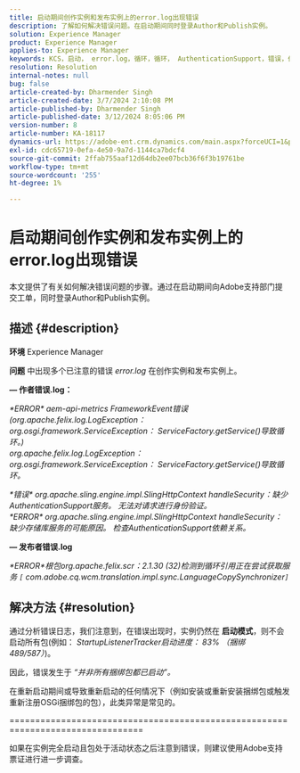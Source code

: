 ```yaml
---
title: 启动期间创作实例和发布实例上的error.log出现错误
description: 了解如何解决错误问题。在启动期间同时登录Author和Publish实例。
solution: Experience Manager
product: Experience Manager
applies-to: Experience Manager
keywords: KCS，启动， error.log，循环，循环， AuthenticationSupport，错误，作者实例，发布实例，常见问题解答
resolution: Resolution
internal-notes: null
bug: false
article-created-by: Dharmender Singh
article-created-date: 3/7/2024 2:10:08 PM
article-published-by: Dharmender Singh
article-published-date: 3/12/2024 8:05:06 PM
version-number: 8
article-number: KA-18117
dynamics-url: https://adobe-ent.crm.dynamics.com/main.aspx?forceUCI=1&pagetype=entityrecord&etn=knowledgearticle&id=a9330262-8cdc-ee11-904d-6045bd006d92
exl-id: cdc65719-0efa-4e50-9a7d-1144ca7bdcf4
source-git-commit: 2ffab755aaf12d64db2ee07bcb36f6f3b19761be
workflow-type: tm+mt
source-wordcount: '255'
ht-degree: 1%

---
```


# 启动期间创作实例和发布实例上的error.log出现错误


本文提供了有关如何解决错误问题的步骤。通过在启动期间向Adobe支持部门提交工单，同时登录Author和Publish实例。

## 描述 {#description}


<b>环境</b>
Experience Manager

<b>问题</b>
中出现多个已注意的错误 *error.log* 在创作实例和发布实例上。

<b> — 作者错误.log：</b>

*\*ERROR\* aem-api-metrics FrameworkEvent错误(org.apache.felix.log.LogException： org.osgi.framework.ServiceException： ServiceFactory.getService()导致循环。)
<br>org.apache.felix.log.LogException： org.osgi.framework.ServiceException： ServiceFactory.getService()导致循环。*



*\*错误\* org.apache.sling.engine.impl.SlingHttpContext handleSecurity：缺少AuthenticationSupport服务。 无法对请求进行身份验证。
<br>\*ERROR\* org.apache.sling.engine.impl.SlingHttpContext handleSecurity：缺少存储库服务的可能原因。 检查AuthenticationSupport依赖关系。*



<b> — 发布者错误.log</b>

*\*ERROR\*根包org.apache.felix.scr：2.1.30 (32)检测到循环引用正在尝试获取服务 `[` com.adobe.cq.wcm.translation.impl.sync.LanguageCopySynchronizer`]`*






## 解决方法 {#resolution}


通过分析错误日志，我们注意到，在错误出现时，实例仍然在 <b>启动模式</b>，则不会启动所有包(例如： *StartupListenerTracker启动进度： 83% （捆绑489/587）*)。

因此，错误发生于 *“并非所有捆绑包都已启动”。*

在重新启动期间或导致重新启动的任何情况下（例如安装或重新安装捆绑包或触发重新注册OSGi捆绑包的包），此类异常是常见的。



================================================================================

如果在实例完全启动且包处于活动状态之后注意到错误，则建议使用Adobe支持票证进行进一步调查。
